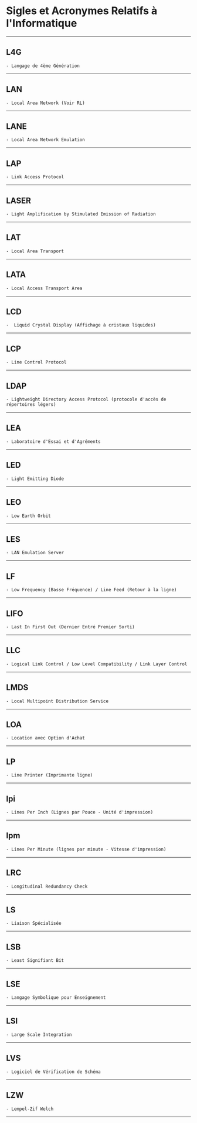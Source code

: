 # **Sigles et Acronymes Relatifs à l'Informatique**

---
## **L4G**

    - Langage de 4ème Génération
---
## **LAN**

    - Local Area Network (Voir RL)
---
## **LANE**

    - Local Area Network Emulation
---
## **LAP**

    - Link Access Protocol
---
## **LASER**

    - Light Amplification by Stimulated Emission of Radiation
---
## **LAT**

    - Local Area Transport
---
## **LATA**

    - Local Access Transport Area
---
## **LCD**

    -  Liquid Crystal Display (Affichage à cristaux liquides)
---
## **LCP**

    - Line Control Protocol
---
## **LDAP**

    - Lightweight Directory Access Protocol (protocole d'accès de répertoires légers)
---
## **LEA**

    - Laboratoire d'Essai et d'Agréments
---
## **LED**

    - Light Emitting Diode
---
## **LEO**

    - Low Earth Orbit
---
## **LES**

    - LAN Emulation Server
---
## **LF**

    - Low Frequency (Basse Fréquence) / Line Feed (Retour à la ligne)
---
## **LIFO**

    - Last In First Out (Dernier Entré Premier Sorti)
---
## **LLC**

    - Logical Link Control / Low Level Compatibility / Link Layer Control
---
## **LMDS**

    - Local Multipoint Distribution Service
---
## **LOA**

    - Location avec Option d'Achat
---
## **LP**

    - Line Printer (Imprimante ligne)
---
## **lpi**

    - Lines Per Inch (Lignes par Pouce - Unité d'impression)
---
## **lpm**

    - Lines Per Minute (lignes par minute - Vitesse d'impression)
---
## **LRC**

    - Longitudinal Redundancy Check
---
## **LS**

    - Liaison Spécialisée
---
## **LSB**

    - Least Signifiant Bit
---
## **LSE**

    - Langage Symbolique pour Enseignement
---
## **LSI**

    - Large Scale Integration
---
## **LVS**

    - Logiciel de Vérification de Schéma
---
## **LZW**

    - Lempel-Zif Welch
---